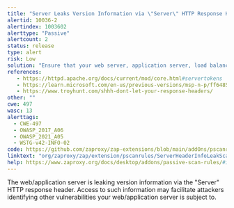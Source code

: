 ```yaml
---
title: "Server Leaks Version Information via \"Server\" HTTP Response Header Field"
alertid: 10036-2
alertindex: 1003602
alerttype: "Passive"
alertcount: 2
status: release
type: alert
risk: Low
solution: "Ensure that your web server, application server, load balancer, etc. is configured to suppress the \"Server\" header or provide generic details."
references:
   - https://httpd.apache.org/docs/current/mod/core.html#servertokens
   - https://learn.microsoft.com/en-us/previous-versions/msp-n-p/ff648552(v=pandp.10)
   - https://www.troyhunt.com/shhh-dont-let-your-response-headers/
other: ""
cwe: 497
wasc: 13
alerttags: 
  - CWE-497
  - OWASP_2017_A06
  - OWASP_2021_A05
  - WSTG-v42-INFO-02
code: https://github.com/zaproxy/zap-extensions/blob/main/addOns/pscanrules/src/main/java/org/zaproxy/zap/extension/pscanrules/ServerHeaderInfoLeakScanRule.java
linktext: "org/zaproxy/zap/extension/pscanrules/ServerHeaderInfoLeakScanRule.java"
help: https://www.zaproxy.org/docs/desktop/addons/passive-scan-rules/#id-10036
---
```

The web/application server is leaking version information via the "Server" HTTP response header. Access to such information may facilitate attackers identifying other vulnerabilities your web/application server is subject to.
